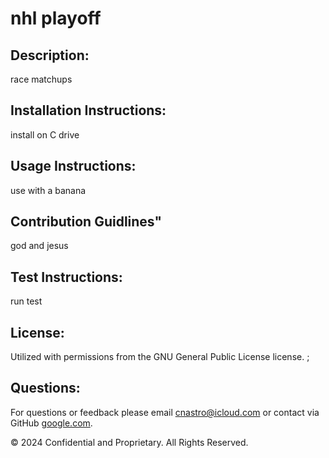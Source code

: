 # nhl playoff

## Description:
race matchups

## Installation Instructions:
install on C drive

## Usage Instructions:
use with a banana

## Contribution Guidlines"
god and jesus

## Test Instructions:
run test

## License:
  Utilized with permissions from the GNU General Public License license.
  ;
  

## Questions:
For questions or feedback please email cnastro@icloud.com or contact via GitHub [google.com](https://github.com/google.com).

© 2024 Confidential and Proprietary. All Rights Reserved.